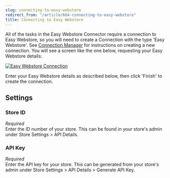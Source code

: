 ```yaml
---
slug: connecting-to-easy-webstore
redirect_from: "/article/664-connecting-to-easy-webstore"
title: Connecting to Easy Webstore
---
```

All of the tasks in the Easy Webstore Connector require a connection to Easy Webstore, so you will need to create a Connection with the type 'Easy Webstore'. See [Connection Manager](connection-manager) for instructions on creating a new connection. You will see a screen like the one below, requesting your Easy Webstore details:

[![Easy Webstore Connection](http://www.zynk.com/images/v2/easy_webstore_connection.png)](http://www.zynk.com/images/v2/easy_webstore_connection.png)

Enter your Easy Webstore details as described below, then click 'Finish' to create the connection.

## Settings
### Store ID
_Required_  
Enter the ID number of your store. This can be found in your store's admin under Store Settings > API Details.

### API Key
_Required_  
Enter the API key for your store. This can be generated from your store's admin under Store Settings > API Details > Generate API Key.
